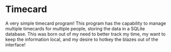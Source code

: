 # Timecard

A very simple timecard program! This program has the capability to manage
multiple timecards for multiple people, storing the data in a SQLite database.
This was born out of my need to better track my time, my want to keep the
information local, and my desire to hotkey the blazes out of the interface!
